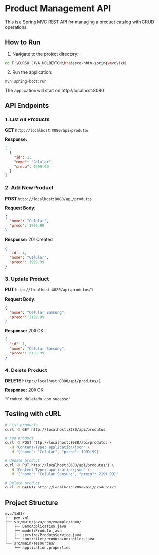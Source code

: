 # Product Management API

This is a Spring MVC REST API for managing a product catalog with CRUD operations.

## How to Run

1. Navigate to the project directory:
```bash
cd F:\CURSO_JAVA_HOLBERTON\bradesco-hbtn-spring\mvc\1x01
```

2. Run the application:
```bash
mvn spring-boot:run
```

The application will start on http://localhost:8080

## API Endpoints

### 1. List All Products
**GET** `http://localhost:8080/api/produtos`

**Response:**
```json
[
  {
    "id": 1,
    "nome": "Celular",
    "preco": 1999.99
  }
]
```

### 2. Add New Product
**POST** `http://localhost:8080/api/produtos`

**Request Body:**
```json
{
  "nome": "Celular",
  "preco": 1999.99
}
```

**Response:** 201 Created
```json
{
  "id": 1,
  "nome": "Celular", 
  "preco": 1999.99
}
```

### 3. Update Product
**PUT** `http://localhost:8080/api/produtos/1`

**Request Body:**
```json
{
  "nome": "Celular Samsung",
  "preco": 2199.99
}
```

**Response:** 200 OK
```json
{
  "id": 1,
  "nome": "Celular Samsung",
  "preco": 2199.99
}
```

### 4. Delete Product
**DELETE** `http://localhost:8080/api/produtos/1`

**Response:** 200 OK
```
"Produto deletado com sucesso"
```

## Testing with cURL

```bash
# List products
curl -X GET http://localhost:8080/api/produtos

# Add product
curl -X POST http://localhost:8080/api/produtos \
  -H "Content-Type: application/json" \
  -d '{"nome": "Celular", "preco": 1999.99}'

# Update product
curl -X PUT http://localhost:8080/api/produtos/1 \
  -H "Content-Type: application/json" \
  -d '{"nome": "Celular Samsung", "preco": 2199.99}'

# Delete product
curl -X DELETE http://localhost:8080/api/produtos/1
```

## Project Structure
```
mvc/1x01/
├── pom.xml
├── src/main/java/com/example/demo/
│   ├── DemoApplication.java
│   ├── model/Produto.java
│   ├── service/ProdutoService.java
│   └── controller/ProdutoController.java
└── src/main/resources/
    └── application.properties
```
